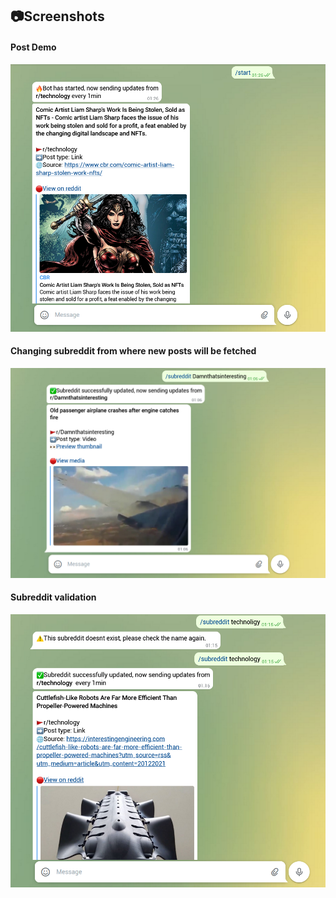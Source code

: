 ## 📷Screenshots

#### Post Demo

![Post Demo](post_demo.png)

#### Changing subreddit from where new posts will be fetched

![subreddit change](change_sub_demo.png)

#### Subreddit validation

![subreddit validation](subreddit_validation_demo.png)

